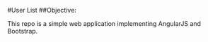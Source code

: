#User List
##Objective:

This repo is a simple web application implementing AngularJS and Bootstrap. 